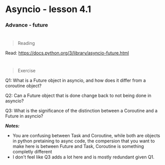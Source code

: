 # Asyncio - lesson 4.1

### Advance - future

#

> Reading

Read: https://docs.python.org/3/library/asyncio-future.html

#

> Exercise

Q1: What is a Future object in asyncio, and how does it differ from a coroutine object?

Q2: Can a Future object that is done change back to not being done in asyncio?

Q3: What is the significance of the distinction between a Coroutine and a Future in asyncio?

**_Notes:_**
* You are confusing between Task and Coroutine, while both are objects in python pretaining to async code, the compersion that you want to make here is between Future and Task, Coroutine is something completly different
* I don't feel like Q3 adds a lot here and is mostly redundant given Q1.
